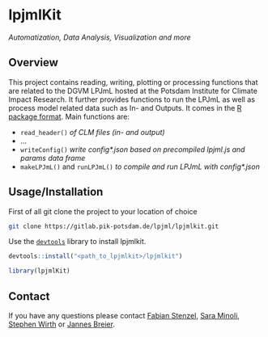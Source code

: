# lpjmlKit
*Automatization, Data Analysis, Visualization and more*

## Overview
This project contains reading, writing, plotting or processing functions that are related to the DGVM LPJmL hosted at the Potsdam Institute for Climate Impact Research. 
It further provides functions to run the LPJmL as well as process model related data such as In- and Outputs. It comes in the [R package format](https://r-pkgs.org/intro.html). Main functions are:

* `read_header()` *of CLM files (in- and output)* 
* ...
* `writeConfig()` *write config\*.json based on precompiled lpjml.js and params data frame*
* `makeLPJmL()` and `runLPJmL()` *to compile and run LPJmL with config\*.json* 


## Usage/Installation

First of all git clone the project to your location of choice

```bash
git clone https://gitlab.pik-potsdam.de/lpjml/lpjmlkit.git
```

Use the [`devtools`](https://rawgit.com/rstudio/cheatsheets/master/package-development.pdf) library to install lpjmlkit.
```R
devtools::install("<path_to_lpjmlkit>/lpjmlkit")

library(lpjmlKit)
```


## Contact

If you have any questions please contact [Fabian Stenzel](mailto:stenzel@pik-potsdam.de), [Sara Minoli](mailto:minoli@pik-potsdam.de), [Stephen Wirth](mailto:wirth@pik-potsdam.de) or [Jannes Breier](mailto:jannesbr@pik-potsdam.de).
